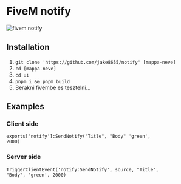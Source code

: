 # FiveM notify
<img src="https://i.imgur.com/wC8pivW.png" alt="fivem notify" />

## Installation
<ol>
<li><code>git clone 'https://github.com/jake8655/notify' [mappa-neve]</code></li>
<li><code>cd [mappa-neve]</code></li>
<li><code>cd ui</code></li>
<li><code>pnpm i && pnpm build</code></li>
<li>Berakni fivembe es tesztelni...</li>
</ol>

## Examples

### Client side
<code>exports['notify']:SendNotify("Title", "Body" 'green', 2000)</code>

### Server side
<code>TriggerClientEvent('notify:SendNotify', source, "Title", "Body", 'green', 2000)</code>
